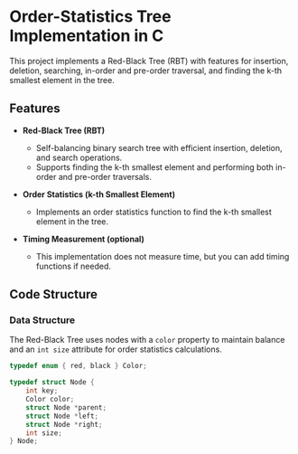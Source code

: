# Order-Statistics Tree Implementation in C

This project implements a Red-Black Tree (RBT) with features for insertion, deletion, searching, in-order and pre-order traversal, and finding the k-th smallest element in the tree.

## Features

- **Red-Black Tree (RBT)**
  - Self-balancing binary search tree with efficient insertion, deletion, and search operations.
  - Supports finding the k-th smallest element and performing both in-order and pre-order traversals.
  
- **Order Statistics (k-th Smallest Element)**
  - Implements an order statistics function to find the k-th smallest element in the tree.
  
- **Timing Measurement (optional)**
  - This implementation does not measure time, but you can add timing functions if needed.

## Code Structure

### Data Structure

The Red-Black Tree uses nodes with a `color` property to maintain balance and an `int size` attribute for order statistics calculations.

```c
typedef enum { red, black } Color;

typedef struct Node {
    int key;
    Color color;
    struct Node *parent;
    struct Node *left;
    struct Node *right;
    int size;
} Node;
